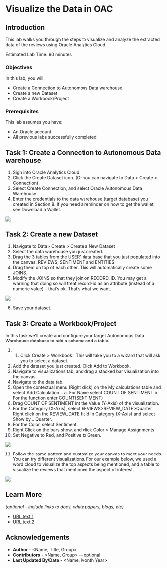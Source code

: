 # Visualize the Data in OAC

## Introduction

This lab walks you through the steps to visualize and analyze the extracted data of the reviews using Oracle Analytics Cloud.

Estimated Lab Time: 90 minutes

### Objectives

In this lab, you will:
* Create a Connection to Autonomous Data warehouse
* Create a new Dataset
* Create a Workbook/Project

### Prerequisites

This lab assumes you have:
* An Oracle account
* All previous labs successfully completed


## Task 1: Create a Connection to Autonomous Data warehouse


1.	Sign into Oracle Analytics Cloud.
2.	Click the Create Dataset icon. (Or you can navigate to Data > Create > Connection)
3.	Select Create Connection, and select Oracle Autonomous Data Warehouse
4.	Enter the credentials to the data warehouse (target database) you created in Section 8. If you need a reminder on how to get the wallet, see Download a Wallet.

![](./images/introduction.png " ")


## Task 2: Create a new Dataset

1.	Navigate to Data> Create > Create a New Dataset
2.	Select the data warehouse you just created.
3.	Drag the 3 tables from the USER1 data base that you just populated into the canvas:
REVIEWS, SENTIMENT and ENTITIES
4.	Drag them on top of each other. This will automatically create some JOINS.
5.	Modify the JOINS so that they join on RECORD_ID.
You may get a warning that doing so will treat record-id as an attribute (instead of a numeric value) – that’s ok. That’s what we want.

![](./images/introduction.png " ")

6.	Save your dataset.



## Task 3: Create a Workbook/Project

In this task we'll create and configure your target Autonomous Data Warehouse database to add a schema and a table.

1.	1.	Click Create > Workbook . This will take you to a wizard that will ask you to select a dataset.
2.	Add the dataset you just created. Click Add to Workbook.
3.	Navigate to visualizations tab, and drag  a stacked bar visualization into the canvas.
4.	Navigate to the data tab.
5.	Open the contextual menu (Right click) on the My calculations table and select Add Calculation…
a.	For Name select COUNT OF SENTIMENT
b.	For the function enter COUNT(SENTIMENT)
6.	Drag COUNT OF SENTIMENT int the Value (Y-Axis) of the visualization.
7.	For the Category (X-Axis), select REVIEWS>REVIEW_DATE>Quarter
Right click on the REVIEW_DATE field in Category (X-Axis) and select Show by… Quarter.
8.	For the Color, select Sentiment.
9.	Right Click on the bars show, and click Color > Manage Assignments
10.	Set Negative to Red, and Positive to Green.

![](./images/introduction.png " ")

11.	Follow the same pattern and customize your canvas to meet your needs. You can try different visualizations. For our example below, we used a word cloud to visualize the top aspects being mentioned, and a table to visualize the reviews that mentioned the aspect of interest.

![](./images/introduction.png " ")


## Learn More

*(optional - include links to docs, white papers, blogs, etc)*

* [URL text 1](http://docs.oracle.com)
* [URL text 2](http://docs.oracle.com)

## Acknowledgements
* **Author** - <Name, Title, Group>
* **Contributors** -  <Name, Group> -- optional
* **Last Updated By/Date** - <Name, Month Year>
